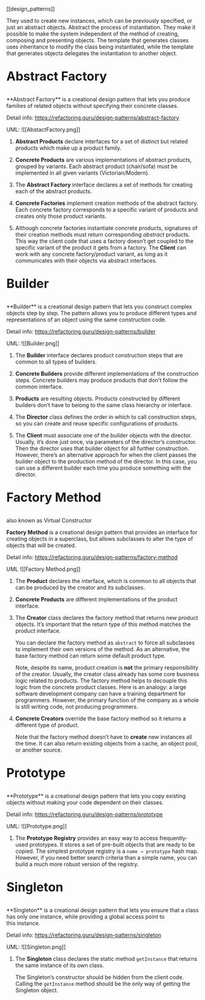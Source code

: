 [[design_patterns]]

They used to create new instances, which can be previously specified, or just an abstract objects. Abstract the process of instantiation. They make it possible to make the system independent of the method of creating, composing and presenting objects. The template that generates classes uses inheritance to modify the class being instantiated, while the template that generates objects delegates the instantiation to another object.

<p style='font-size: 32px; font-weight: bold;'> Abstract Factory </p>
**Abstract Factory** is a creational design pattern that lets you produce families of related objects without specifying their concrete classes.

Detail info: https://refactoring.guru/design-patterns/abstract-factory

UML:
![[AbstactFactory.png]]
1.  **Abstract Products** declare interfaces for a set of distinct but related products which make up a product family.
    
2.  **Concrete Products** are various implementations of abstract products, grouped by variants. Each abstract product (chair/sofa) must be implemented in all given variants (Victorian/Modern).
    
3.  The **Abstract Factory** interface declares a set of methods for creating each of the abstract products.
    
4.  **Concrete Factories** implement creation methods of the abstract factory. Each concrete factory corresponds to a specific variant of products and creates only those product variants.
    
5.  Although concrete factories instantiate concrete products, signatures of their creation methods must return corresponding _abstract_ products. This way the client code that uses a factory doesn’t get coupled to the specific variant of the product it gets from a factory. The **Client** can work with any concrete factory/product variant, as long as it communicates with their objects via abstract interfaces.



<p style='font-size: 32px; font-weight: bold;'> Builder </p>
**Builder** is a creational design pattern that lets you construct complex objects step by step. The pattern allows you to produce different types and representations of an object using the same construction code.

Detail info: https://refactoring.guru/design-patterns/builder

UML:
![[Builder.png]]
1.  The **Builder** interface declares product construction steps that are common to all types of builders.
    
2.  **Concrete Builders** provide different implementations of the construction steps. Concrete builders may produce products that don’t follow the common interface.
    
3.  **Products** are resulting objects. Products constructed by different builders don’t have to belong to the same class hierarchy or interface.
    
4.  The **Director** class defines the order in which to call construction steps, so you can create and reuse specific configurations of products.
    
5.  The **Client** must associate one of the builder objects with the director. Usually, it’s done just once, via parameters of the director’s constructor. Then the director uses that builder object for all further construction. However, there’s an alternative approach for when the client passes the builder object to the production method of the director. In this case, you can use a different builder each time you produce something with the director.
<p style='font-size: 32px; font-weight: bold;'> Factory Method </p>
also known as Virtual Constructor

**Factory Method** is a creational design pattern that provides an interface for creating objects in a superclass, but allows subclasses to alter the type of objects that will be created.

Detail info: https://refactoring.guru/design-patterns/factory-method

UML
![[Factory Method.png]]
1.  The **Product** declares the interface, which is common to all objects that can be produced by the creator and its subclasses.
    
2.  **Concrete Products** are different implementations of the product interface.
    
3.  The **Creator** class declares the factory method that returns new product objects. It’s important that the return type of this method matches the product interface.
    
    You can declare the factory method as `abstract` to force all subclasses to implement their own versions of the method. As an alternative, the base factory method can return some default product type.
    
    Note, despite its name, product creation is **not** the primary responsibility of the creator. Usually, the creator class already has some core business logic related to products. The factory method helps to decouple this logic from the concrete product classes. Here is an analogy: a large software development company can have a training department for programmers. However, the primary function of the company as a whole is still writing code, not producing programmers.
    
4.  **Concrete Creators** override the base factory method so it returns a different type of product.
    
    Note that the factory method doesn’t have to **create** new instances all the time. It can also return existing objects from a cache, an object pool, or another source.
<p style='font-size: 32px; font-weight: bold;'> Prototype </p>
**Prototype** is a creational design pattern that lets you copy existing objects without making your code dependent on their classes.

Detail info: https://refactoring.guru/design-patterns/prototype

UML:
![[Prototype.png]]
1.  The **Prototype Registry** provides an easy way to access frequently-used prototypes. It stores a set of pre-built objects that are ready to be copied. The simplest prototype registry is a `name → prototype` hash map. However, if you need better search criteria than a simple name, you can build a much more robust version of the registry.
<p style='font-size: 32px; font-weight: bold;'> Singleton </p>
**Singleton** is a creational design pattern that lets you ensure that a class has only one instance, while providing a global access point to this instance.

Detail info: https://refactoring.guru/design-patterns/singleton

UML:
![[Singleton.png]]
1.  The **Singleton** class declares the static method `getInstance` that returns the same instance of its own class.
    
    The Singleton’s constructor should be hidden from the client code. Calling the `getInstance` method should be the only way of getting the Singleton object.